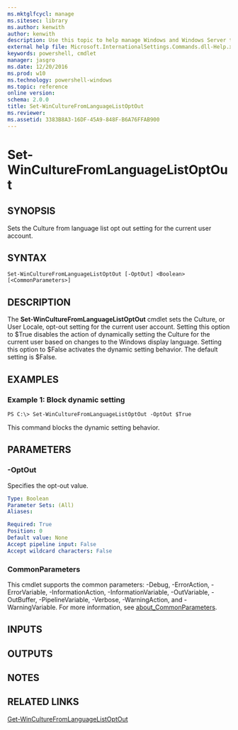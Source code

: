 ```yaml
---
ms.mktglfcycl: manage
ms.sitesec: library
ms.author: kenwith
author: kenwith
description: Use this topic to help manage Windows and Windows Server technologies with Windows PowerShell.
external help file: Microsoft.InternationalSettings.Commands.dll-Help.xml
keywords: powershell, cmdlet
manager: jasgro
ms.date: 12/20/2016
ms.prod: w10
ms.technology: powershell-windows
ms.topic: reference
online version: 
schema: 2.0.0
title: Set-WinCultureFromLanguageListOptOut
ms.reviewer:
ms.assetid: 3383B8A3-16DF-45A9-848F-B6A76FFAB900
---
```


# Set-WinCultureFromLanguageListOptOut

## SYNOPSIS
Sets the Culture from language list opt out setting for the current user account.

## SYNTAX

```
Set-WinCultureFromLanguageListOptOut [-OptOut] <Boolean> [<CommonParameters>]
```

## DESCRIPTION
The **Set-WinCultureFromLanguageListOptOut** cmdlet sets the Culture, or User Locale, opt-out setting for the current user account.
Setting this option to $True disables the action of dynamically setting the Culture for the current user based on changes to the Windows display language.
Setting this option to $False activates the dynamic setting behavior.
The default setting is $False.

## EXAMPLES

### Example 1: Block dynamic setting
```
PS C:\> Set-WinCultureFromLanguageListOptOut -OptOut $True
```

This command blocks the dynamic setting behavior.

## PARAMETERS

### -OptOut
Specifies the opt-out value.

```yaml
Type: Boolean
Parameter Sets: (All)
Aliases: 

Required: True
Position: 0
Default value: None
Accept pipeline input: False
Accept wildcard characters: False
```

### CommonParameters
This cmdlet supports the common parameters: -Debug, -ErrorAction, -ErrorVariable, -InformationAction, -InformationVariable, -OutVariable, -OutBuffer, -PipelineVariable, -Verbose, -WarningAction, and -WarningVariable. For more information, see [about_CommonParameters](http://go.microsoft.com/fwlink/?LinkID=113216).

## INPUTS

## OUTPUTS

## NOTES

## RELATED LINKS

[Get-WinCultureFromLanguageListOptOut](./Get-WinCultureFromLanguageListOptOut.md)

